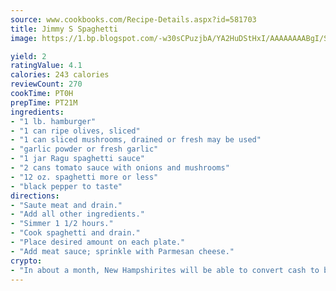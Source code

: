 ```yaml
---
source: www.cookbooks.com/Recipe-Details.aspx?id=581703
title: Jimmy S Spaghetti
image: https://1.bp.blogspot.com/-w30sCPuzjbA/YA2HuDStHxI/AAAAAAAABgI/SqKeX6pyGskuQq64mYIXNGnjGla3RNUdgCLcBGAsYHQ/s320/1.png

yield: 2
ratingValue: 4.1
calories: 243 calories
reviewCount: 270
cookTime: PT0H
prepTime: PT21M
ingredients:
- "1 lb. hamburger"
- "1 can ripe olives, sliced"
- "1 can sliced mushrooms, drained or fresh may be used"
- "garlic powder or fresh garlic"
- "1 jar Ragu spaghetti sauce"
- "2 cans tomato sauce with onions and mushrooms"
- "12 oz. spaghetti more or less"
- "black pepper to taste"
directions:
- "Saute meat and drain."
- "Add all other ingredients."
- "Simmer 1 1/2 hours."
- "Cook spaghetti and drain."
- "Place desired amount on each plate."
- "Add meat sauce; sprinkle with Parmesan cheese."
crypto:
- "In about a month, New Hampshirites will be able to convert cash to bitcoins via new bitcoin ATMs popping up in the state."
---
```


